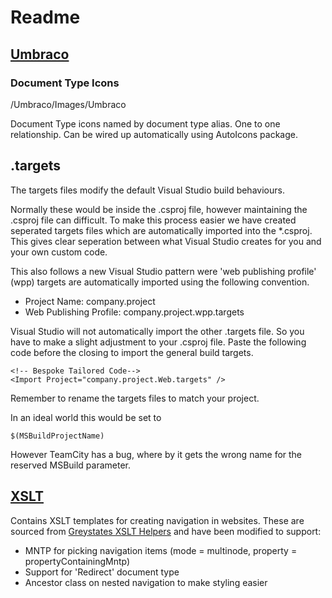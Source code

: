 # Readme
## [Umbraco](Umbraco)
### Document Type Icons

/Umbraco/Images/Umbraco

Document Type icons named by document type alias. One to one relationship.
Can be wired up automatically using AutoIcons package.

## .targets
The targets files modify the default Visual Studio build behaviours. 

Normally these would be inside the .csproj file, however maintaining the .csproj file can difficult. To make this process easier we have created seperated targets files which are automatically imported into the *.csproj. This gives clear seperation between what Visual Studio creates for you and your own custom code. 

This also follows a new Visual Studio pattern were 'web publishing profile' (wpp) targets are automatically imported using the following convention. 

+ Project Name: company.project
+ Web Publishing Profile: company.project.wpp.targets

Visual Studio will not automatically import the other .targets file. So you have to make a slight adjustment to your .csproj file. Paste the following code before the closing </Project> to import the general build targets.

    <!-- Bespoke Tailored Code-->
    <Import Project="company.project.Web.targets" />
	
Remember to rename the targets files to match your project. 

In an ideal world this would be set to

    $(MSBuildProjectName)
	
However TeamCity has a bug, where by it gets the wrong name for the reserved MSBuild parameter.

## [XSLT](Xslt)

Contains XSLT templates for creating navigation in websites.
These are sourced from [Greystates XSLT Helpers](https://github.com/greystate/Greystate-XSLT-Helpers) and have been modified to support:
+ MNTP for picking navigation items (mode = multinode, property = propertyContainingMntp)
+ Support for 'Redirect' document type
+ Ancestor class on nested navigation to make styling easier
